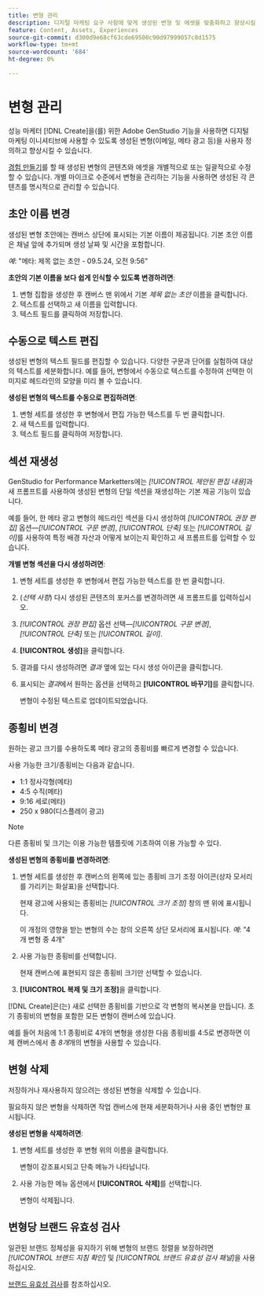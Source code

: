 ```yaml
---
title: 변형 관리
description: 디지털 마케팅 요구 사항에 맞게 생성된 변형 및 에셋을 맞춤화하고 향상시킬 수 있습니다.
feature: Content, Assets, Experiences
source-git-commit: d300d9e68cf63cde69500c90d97999057c8d1575
workflow-type: tm+mt
source-wordcount: '684'
ht-degree: 0%

---
```



# 변형 관리

성능 마케터 [!DNL Create]을(를) 위한 Adobe GenStudio 기능을 사용하면 디지털 마케팅 이니셔티브에 사용할 수 있도록 생성된 변형(이메일, 메타 광고 등)을 사용자 정의하고 향상시킬 수 있습니다.

[경험 만들기](/help/tutorials/tutorials.md)를 할 때 생성된 변형의 콘텐츠와 에셋을 개별적으로 또는 일괄적으로 수정할 수 있습니다. 개별 마이크로 수준에서 변형을 관리하는 기능을 사용하면 생성된 각 콘텐츠를 명시적으로 관리할 수 있습니다.

## 초안 이름 변경

생성된 변형 초안에는 캔버스 상단에 표시되는 기본 이름이 제공됩니다. 기본 초안 이름은 채널 앞에 추가되며 생성 날짜 및 시간을 포함합니다.

*예*: &quot;메타: 제목 없는 초안 - 09.5.24, 오전 9:56&quot;

**초안의 기본 이름을 보다 쉽게 인식할 수 있도록 변경하려면**:

1. 변형 집합을 생성한 후 캔버스 맨 위에서 기본 _제목 없는 초안_ 이름을 클릭합니다.
1. 텍스트를 선택하고 새 이름을 입력합니다.
1. 텍스트 필드를 클릭하여 저장합니다.

## 수동으로 텍스트 편집

생성된 변형의 텍스트 필드를 편집할 수 있습니다. 다양한 구문과 단어를 실험하여 대상의 텍스트를 세분화합니다. 예를 들어, 변형에서 수동으로 텍스트를 수정하여 선택한 이미지로 헤드라인의 모양을 미리 볼 수 있습니다.

**생성된 변형의 텍스트를 수동으로 편집하려면**:

1. 변형 세트를 생성한 후 변형에서 편집 가능한 텍스트를 두 번 클릭합니다.
1. 새 텍스트를 입력합니다.
1. 텍스트 필드를 클릭하여 저장합니다.

## 섹션 재생성

GenStudio for Performance Marketters에는 _[!UICONTROL 제안된 편집 내용]_&#x200B;과 새 프롬프트를 사용하여 생성된 변형의 단일 섹션을 재생성하는 기본 제공 기능이 있습니다.

예를 들어, 한 메타 광고 변형의 헤드라인 섹션을 다시 생성하여 _[!UICONTROL 권장 편집]_ 옵션—_[!UICONTROL 구문 변경]_, _[!UICONTROL 단축]_ 또는 _[!UICONTROL 길이]_&#x200B;를 사용하여 특정 배경 자산과 어떻게 보이는지 확인하고 새 프롬프트를 입력할 수 있습니다.

**개별 변형 섹션을 다시 생성하려면**:

1. 변형 세트를 생성한 후 변형에서 편집 가능한 텍스트를 한 번 클릭합니다.
1. (_선택 사항_) 다시 생성된 콘텐츠의 포커스를 변경하려면 새 프롬프트를 입력하십시오.
1. _[!UICONTROL 권장 편집]_ 옵션 선택—_[!UICONTROL 구문 변경]_, _[!UICONTROL 단축]_ 또는 _[!UICONTROL 길이]_.
1. **[!UICONTROL 생성]**&#x200B;을 클릭합니다.
1. 결과를 다시 생성하려면 _결과_ 옆에 있는 다시 생성 아이콘을 클릭합니다.
1. 표시되는 _결과_&#x200B;에서 원하는 옵션을 선택하고 **[!UICONTROL 바꾸기]**&#x200B;를 클릭합니다.

   변형이 수정된 텍스트로 업데이트되었습니다.

<!-- ## Crop assets

You can manually crop and reposition image assets in individual generated variants.

**To crop and reposition images in variants**:

1. After generating a set of variants, hover over an image within a variant.
1. Click **[!UICONTROL Apply Crop]**.
1. Zoom in and out and drag the image into the desired position.
1. Click **[!UICONTROL Apply]**.

   The cropped image is automatically saved and visible for the variant. -->

## 종횡비 변경

원하는 광고 크기를 수용하도록 메타 광고의 종횡비를 빠르게 변경할 수 있습니다.

사용 가능한 크기/종횡비는 다음과 같습니다.

* 1:1 정사각형(메타)
* 4:5 수직(메타)
* 9:16 세로(메타)
* 250 x 980(디스플레이 광고)

>[!NOTE]
>
>다른 종횡비 및 크기는 이용 가능한 템플릿에 기초하여 이용 가능할 수 있다.

**생성된 변형의 종횡비를 변경하려면**:

1. 변형 세트를 생성한 후 캔버스의 왼쪽에 있는 종횡비 크기 조정 아이콘(상자 모서리를 가리키는 화살표)을 선택합니다.

   현재 광고에 사용되는 종횡비는 _[!UICONTROL 크기 조정]_ 창의 맨 위에 표시됩니다.

   이 개정의 영향을 받는 변형의 수는 창의 오른쪽 상단 모서리에 표시됩니다. _예_: &quot;4개 변형 중 4개&quot;

1. 사용 가능한 종횡비를 선택합니다.

   현재 캔버스에 표현되지 않은 종횡비 크기만 선택할 수 있습니다.

1. **[!UICONTROL 복제 및 크기 조정]**&#x200B;을 클릭합니다.

[!DNL Create]은(는) 새로 선택한 종횡비를 기반으로 각 변형의 복사본을 만듭니다. 초기 종횡비의 변형을 포함한 모든 변형이 캔버스에 있습니다.

예를 들어 처음에 1:1 종횡비로 4개의 변형을 생성한 다음 종횡비를 4:5로 변경하면 이제 캔버스에서 총 _8개_&#x200B;개의 변형을 사용할 수 있습니다.

## 변형 삭제

저장하거나 재사용하지 않으려는 생성된 변형을 삭제할 수 있습니다.

필요하지 않은 변형을 삭제하면 작업 캔버스에 현재 세분화하거나 사용 중인 변형만 표시됩니다.

**생성된 변형을 삭제하려면**:

1. 변형 세트를 생성한 후 변형 위의 이름을 클릭합니다.

   변형이 강조표시되고 단축 메뉴가 나타납니다.

1. 사용 가능한 메뉴 옵션에서 **[!UICONTROL 삭제]**&#x200B;를 선택합니다.

   변형이 삭제됩니다.

## 변형당 브랜드 유효성 검사

일관된 브랜드 정체성을 유지하기 위해 변형의 브랜드 정렬을 보장하려면 _[!UICONTROL 브랜드 지침 확인]_ 및 _[!UICONTROL 브랜드 유효성 검사 패널]_&#x200B;을 사용하십시오.

[브랜드 유효성 검사](/help/user-guide/guidelines/brand-validation.md#improve-brand-alignment)를 참조하십시오.
